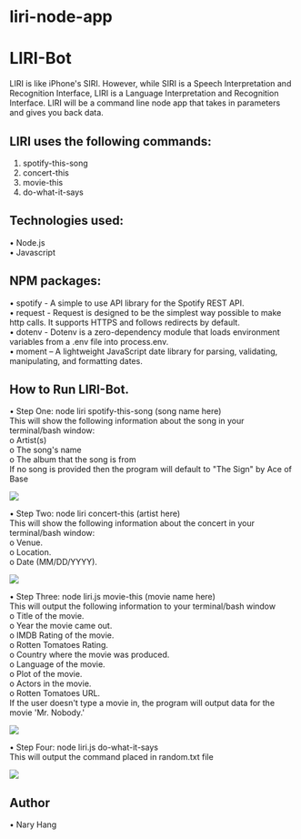 # liri-node-app

# LIRI-Bot

LIRI is like iPhone's SIRI. However, while SIRI is a Speech Interpretation and Recognition Interface, LIRI is a Language Interpretation and Recognition Interface. LIRI will be a command line node app that takes in parameters and gives you back data.

## LIRI uses the following commands:
1.	spotify-this-song
2.	concert-this
3.	movie-this
4.	do-what-it-says

## Technologies used:
•	Node.js  
•	Javascript  

## NPM packages:
•	spotify - A simple to use API library for the Spotify REST API.  
•	request - Request is designed to be the simplest way possible to make http calls. It supports HTTPS and follows redirects by default.  
•	dotenv - Dotenv is a zero-dependency module that loads environment variables from a .env file into process.env.  
•	moment – A lightweight JavaScript date library for parsing, validating, manipulating, and formatting dates.   

## How to Run LIRI-Bot.  

•	Step One: node liri spotify-this-song (song name here)  
This will show the following information about the song in your terminal/bash window:   
o	Artist(s)  
o	The song's name  
o	The album that the song is from  
If no song is provided then the program will default to "The Sign" by Ace of Base  

<img src="https://user-images.githubusercontent.com/22119689/62405784-b0d3db80-b556-11e9-9508-3d57eb410f5a.png">
  
•	Step Two: node liri concert-this (artist here)    
This will show the following information about the concert in your terminal/bash window:    
o	Venue.  
o	Location.  
o	Date (MM/DD/YYYY).  

<img src="https://user-images.githubusercontent.com/22119689/62405786-b7fae980-b556-11e9-8d07-9be470e7d0a5.png">

•	Step Three: node liri.js movie-this (movie name here)   
This will output the following information to your terminal/bash window  
o	Title of the movie.  
o	Year the movie came out.  
o	IMDB Rating of the movie.  
o	Rotten Tomatoes Rating.  
o	Country where the movie was produced.  
o	Language of the movie.  
o	Plot of the movie.  
o	Actors in the movie.  
o	Rotten Tomatoes URL.  
If the user doesn't type a movie in, the program will output data for the movie 'Mr. Nobody.'  

<img src="https://user-images.githubusercontent.com/22119689/62405787-be896100-b556-11e9-94ee-3a8c80d3fe86.png">
  
•	Step Four: node liri.js do-what-it-says  
This will output the command placed in random.txt file  

<img src="https://user-images.githubusercontent.com/22119689/62405789-c47f4200-b556-11e9-96a1-3b0fc212c868.png">
  
## Author
•	Nary Hang
